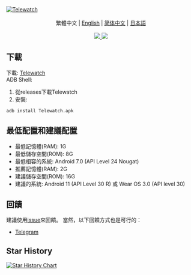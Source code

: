 <a href="https://github.com/gohj99/Telewatch">
<img src="https://socialify.git.ci/gohj99/Telewatch/image?description=1&descriptionEditable=%E9%81%A9%E7%94%A8%E6%96%BC%E5%AE%89%E5%8D%93%E6%89%8B%E9%8C%B6%E7%9A%84%E7%AC%AC%E4%B8%89%E6%96%B9telegram%E5%AE%A2%E6%88%B6%E7%AB%AF&font=KoHo&forks=1&issues=1&logo=https://github.com/gohj99/Telewatch/blob/master/telewatch.png?raw=true?raw=true&name=1&owner=1&pattern=Circuit%20Board&pulls=1&stargazers=1&theme=Auto" alt="Telewatch" />
</a>

<div align="center">
  <br/>
  <div>
      繁體中文 | <a href="./README.md">English</a> | <a href="./README.zh-CN.md">简体中文</a> | <a href="./README.ja-JP.md">日本語</a>
  </div>
  <br/>

<div>
    <a href="https://github.com/gohj99/Telewatch/blob/master/LICENSE">
      <img
        src="https://img.shields.io/github/license/gohj99/Telewatch?style=flat-square"
      />
    </a >
    <a href="https://github.com/gohj99/Telewatch/releases">
      <img
        src="https://img.shields.io/github/downloads/gohj99/Telewatch/total?style=flat-square"
      />  
    </a >
  </div>
</div>

## 下載

下載: [Telewatch](https://github.com/gohj99/Telewatch/releases)  
ADB Shell:

1. 從releases下載Telewatch
2. 安裝:

```shell
adb install Telewatch.apk
```

## 最低配置和建議配置

- 最低記憶體(RAM): 1G
- 最低儲存空間(ROM): 8G
- 最低相容的系統: Android 7.0 (API Level 24 Nougat)
- 推薦記憶體(RAM): 2G
- 建議儲存空間(ROM): 16G
- 建議的系統: Android 11 (API Level 30 R) 或 Wear OS 3.0 (API level 30)

## 回饋

建議使用[issue](https://github.com/gohj99/Telewatch/issues)來回饋。
當然，以下回饋方式也是可行的：

- [Telegram](https://t.me/teleAndroidwatch)

## Star History

<a href="https://star-history.com/#gohj99/Telewatch&Date">
 <picture>
   <source media="(prefers-color-scheme: dark)" srcset="https://api.star-history.com/svg?repos=gohj99/Telewatch&type=Date&theme=dark" />
   <source media="(prefers-color-scheme: light)" srcset="https://api.star-history.com/svg?repos=gohj99/Telewatch&type=Date" />
   <img alt="Star History Chart" src="https://api.star-history.com/svg?repos=gohj99/Telewatch&type=Date" />
 </picture>
</a>
